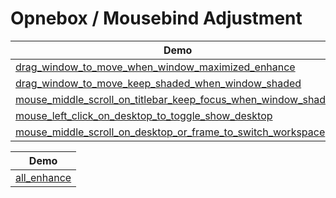 

# Opnebox / Mousebind Adjustment

| Demo |
| --- |
| [drag_window_to_move_when_window_maximized_enhance](drag_window_to_move_when_window_maximized_enhance) |
| [drag_window_to_move_keep_shaded_when_window_shaded](drag_window_to_move_keep_shaded_when_window_shaded) |
| [mouse_middle_scroll_on_titlebar_keep_focus_when_window_shading](mouse_middle_scroll_on_titlebar_keep_focus_when_window_shading) |
| [mouse_left_click_on_desktop_to_toggle_show_desktop](mouse_left_click_on_desktop_to_toggle_show_desktop) |
| [mouse_middle_scroll_on_desktop_or_frame_to_switch_workspace](mouse_middle_scroll_on_desktop_or_frame_to_switch_workspace) |


| Demo |
| --- |
| [all_enhance](all_enhance) |
